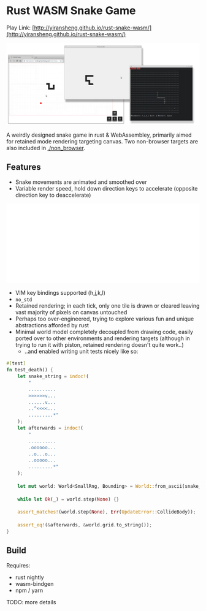 # Rust WASM Snake Game

Play Link: [http://yiransheng.github.io/rust-snake-wasm/](http://yiransheng.github.io/rust-snake-wasm/)



![](./screenshots/games.png)



A weirdly designed snake game in rust & WebAssembley, primarily aimed for retained mode rendering targeting canvas. Two non-browser targets are also included in [./non_browser](./non_browser).

## Features

* Snake movements are animated and smoothed over
* Variable render speed, hold down direction keys to accelerate (opposite direction key to deaccelerate)

![](./screenshots/acceleration.gif)

* VIM key bindings supported (h,j,k,l)
* `no_std`
* Retained rendering; in each tick, only one tile is drawn or cleared leaving vast majority of pixels on canvas untouched
* Perhaps too over-engineered, trying to explore various fun and unique abstractions afforded by rust
* Minimal world model completely decoupled from drawing code, easily ported over to other environments and rendering targets (although in trying to run it with piston, retained rendering doesn't quite work..)
  * ..and enabled writing unit tests nicely like so:

```rust
#[test]
fn test_death() {
    let snake_string = indoc!(
        "
        ..........
        >>>>>>v...
        ......v...
        ..^<<<<...
        .........*"
    );
    let afterwards = indoc!(
        "
        ..........
        .oooooo...
        ..o...o...
        ..ooooo...
        .........*"
    );

    let mut world: World<SmallRng, Bounding> = World::from_ascii(snake_string);

    while let Ok(_) = world.step(None) {}

    assert_matches!(world.step(None), Err(UpdateError::CollideBody));

    assert_eq!(&afterwards, &world.grid.to_string());
}
```



## Build

Requires:

- rust nightly
- wasm-bindgen
- npm / yarn

TODO: more details

